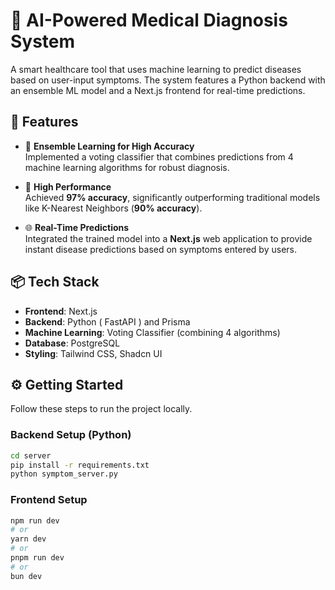 # 🧠 AI-Powered Medical Diagnosis System

A smart healthcare tool that uses machine learning to predict diseases based on user-input symptoms. The system features a Python backend with an ensemble ML model and a Next.js frontend for real-time predictions.

## 🚀 Features

- 🧪 **Ensemble Learning for High Accuracy**  
  Implemented a voting classifier that combines predictions from 4 machine learning algorithms for robust diagnosis.

- 🎯 **High Performance**  
  Achieved **97% accuracy**, significantly outperforming traditional models like K-Nearest Neighbors (**90% accuracy**).

- 🌐 **Real-Time Predictions**  
  Integrated the trained model into a **Next.js** web application to provide instant disease predictions based on symptoms entered by users.

## 📦 Tech Stack

- **Frontend**: Next.js
- **Backend**: Python ( FastAPI ) and Prisma
- **Machine Learning**: Voting Classifier (combining 4 algorithms)
- **Database**: PostgreSQL
- **Styling**: Tailwind CSS, Shadcn UI


## ⚙️ Getting Started

Follow these steps to run the project locally.

### Backend Setup (Python)

```bash
cd server
pip install -r requirements.txt
python symptom_server.py

```

### Frontend Setup

```bash
npm run dev
# or
yarn dev
# or
pnpm run dev
# or
bun dev

```
